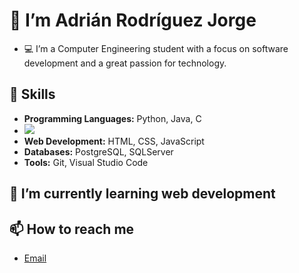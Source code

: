 # 👋 I’m Adrián Rodríguez Jorge   
- 💻 I’m a Computer Engineering student with a focus on software development and a great passion for technology.

## 🔧 Skills  
- **Programming Languages:** Python, Java, C
- <img src="https://img.shields.io/badge/Python-FFD43B?style=for-the-badge&logo=python&logoColor=blue" />
- **Web Development:** HTML, CSS, JavaScript
- **Databases:** PostgreSQL, SQLServer
- **Tools:** Git, Visual Studio Code 

## 🌱 I’m currently learning web development

## 📫 How to reach me  
- [Email](adrianrodriguezjorge02@gmail.com)  
